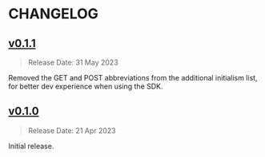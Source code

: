 # CHANGELOG

## [v0.1.1](https://github.com/vmware/vcf-sdk-go/releases/tag/v0.1.1)

> Release Date: 31 May 2023

Removed the GET and POST abbreviations from the additional initialism list, for better dev experience when using the SDK.

## [v0.1.0](https://github.com/vmware/vcf-sdk-go/releases/tag/v0.1.0)

> Release Date: 21 Apr 2023

Initial release.
